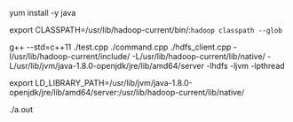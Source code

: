 yum install -y java

export CLASSPATH=/usr/lib/hadoop-current/bin/:`hadoop classpath --glob`

g++ --std=c++11 ./test.cpp ./command.cpp ./hdfs_client.cpp  -I/usr/lib/hadoop-current/include/  -L/usr/lib/hadoop-current/lib/native/  -L/usr/lib/jvm/java-1.8.0-openjdk/jre/lib/amd64/server  -lhdfs -ljvm -lpthread

export LD_LIBRARY_PATH=/usr/lib/jvm/java-1.8.0-openjdk/jre/lib/amd64/server:/usr/lib/hadoop-current/lib/native/

./a.out
